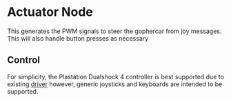 # Actuator Node
This generates the PWM signals to steer the gophercar from joy messages. This will also handle button presses as necessary


## Control
For simplicity, the Plastation Dualshock 4 controller is best supported due to existing [driver](https://github.com/naoki-mizuno/ds4_driver) however, generic joysticks and keyboards are intended to be supported.


